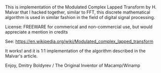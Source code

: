 This is implementation of the Modulated Complex Lapped Transform by H. Malvar
that I hacked together, similar to FFT, this discrete mathematical algorithm is 
used in similar fashion in the field of digital signal processing.

License: FREEWARE for commerical and non-commercial use, 
         but would appreciate a mention in credits

See: https://en.wikipedia.org/wiki/Modulated_complex_lapped_transform

It works! and it is 1:1 implementation of the algorithm described in the Malvar's
article.

Enjoy,
Dmitry Boldyrev / The Original Inventor of Macamp/Winamp
